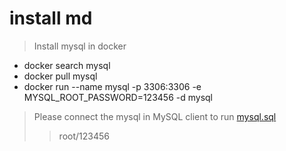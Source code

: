 # install md

> Install mysql in docker
* docker search mysql
* docker pull mysql
* docker run --name mysql -p 3306:3306  -e MYSQL_ROOT_PASSWORD=123456 -d mysql

> Please connect the mysql in MySQL client to run [mysql.sql](./mysql.sql)
>> root/123456
